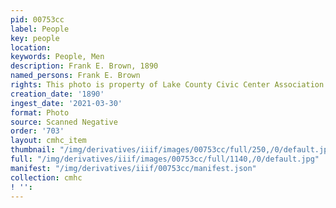 ```yaml
---
pid: 00753cc
label: People
key: people
location: 
keywords: People, Men
description: Frank E. Brown, 1890
named_persons: Frank E. Brown
rights: This photo is property of Lake County Civic Center Association.
creation_date: '1890'
ingest_date: '2021-03-30'
format: Photo
source: Scanned Negative
order: '703'
layout: cmhc_item
thumbnail: "/img/derivatives/iiif/images/00753cc/full/250,/0/default.jpg"
full: "/img/derivatives/iiif/images/00753cc/full/1140,/0/default.jpg"
manifest: "/img/derivatives/iiif/00753cc/manifest.json"
collection: cmhc
! '': 
---
```

